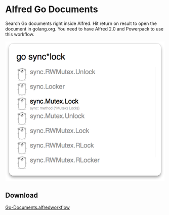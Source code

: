 # Alfred Go Documents

Search Go documents right inside Alfred. Hit return on result to open the document in golang.org.
You need to have Alfred 2.0 and Powerpack to use this workflow.

![screen-shot](screen-shot.png)

## Download

[Go-Documents.alfredworkflow](https://github.com/shaoshing/alfred-go-documents/raw/master/Go-Documents.alfredworkflow)
